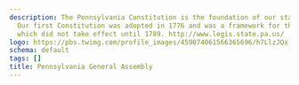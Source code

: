 ```yaml
---
description: The Pennsylvania Constitution is the foundation of our state government.
  Our first Constitution was adopted in 1776 and was a framework for the U.S. Constitution,
  which did not take effect until 1789. http://www.legis.state.pa.us/
logo: https://pbs.twimg.com/profile_images/459074061566365696/h7LlzJQx.png
schema: default
tags: []
title: Pennsylvania General Assembly
---
```

